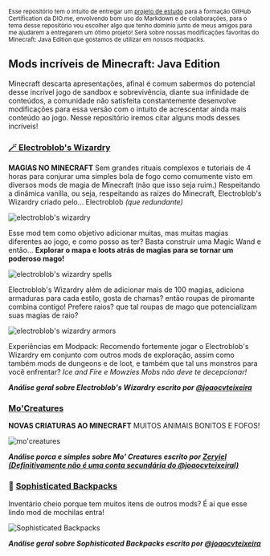 <sup> Esse repositório tem o intuito de entregar um [projeto de estudo](https://github.com/alinealien/desafio-github-markdown) para a formação GitHub Certification da DIO.me, envolvendo bom uso do Markdown e de colaborações, para o tema desse repositório vou escolher algo que tenho domínio junto de meus amigos para me ajudarem a entregarem um ótimo projeto! Será sobre nossas modificações favoritas do Minecraft: Java Edition que gostamos de utilizar em nossos modpacks. </sup>

## Mods incríveis de Minecraft: Java Edition
Minecraft descarta apresentações, afinal é comum sabermos do potencial desse incrível jogo de sandbox e sobrevivência, diante sua infinidade de conteúdos, a comunidade não satisfeita constantemente desenvolve modificações para essa versão com o intuito de acrescentar ainda mais conteúdo ao jogo. Nesse repositório iremos citar alguns mods desses incríveis!

### [🪄 Electroblob's Wizardry](https://www.curseforge.com/minecraft/mc-mods/electroblobs-wizardry)
**MAGIAS NO MINECRAFT** Sem grandes rituais complexos e tutoriais de 4 horas para conjurar uma simples bola de fogo como comumente visto em diversos mods de magia de Minecraft (não que isso seja ruim.) Respeitando a dinâmica vanilla, ou seja, respeitando as raízes do Minecraft, Electroblob's Wizardry criado pelo... Electroblob _(que redundante)_ 

![electroblob's wizardry](https://github.com/user-attachments/assets/d78580cf-220a-458b-8b2f-d939313ba9d0)

Esse mod tem como objetivo adicionar muitas, mas muitas magias diferentes ao jogo, e como posso as ter? Basta construir uma Magic Wand e então... **Explorar o mapa e loots atrás de magias para se tornar um poderoso mago!** 

![electroblob's wizardry spells](https://github.com/user-attachments/assets/2fbaa533-639c-46b7-b1e4-de43f908c613)

Electroblob's Wizardry além de adicionar mais de 100 magias, adiciona armaduras para cada estilo, gosta de chamas? então roupas de piromante combina contigo! Prefere raios? que tal roupas de mago que potencializam suas magias de raio? 

![electroblob's wizardry armors](https://github.com/user-attachments/assets/527a21ec-5fbe-432c-8021-894e46f2e429)

Experiências em Modpack: Recomendo fortemente jogar o Electroblob's Wizardry em conjunto com outros mods de exploração, assim como também mods de dungeons e de loot, e também que tal uns monstros para você enfrentar? *Ice and Fire e Mowzies Mobs não deve te decepcionar!*

***Análise geral sobre Electroblob's Wizardry escrito por [@joaocvteixeira](https://github.com/redyiel)***

### [Mo'Creatures](https://www.curseforge.com/minecraft/mc-mods/mo-creatures-extended)
**NOVAS CRIATURAS AO MINECRAFT** MUITOS ANIMAIS BONITOS E FOFOS!

![mo'creatures](https://i.ytimg.com/vi/5fcskvqY0cQ/maxresdefault.jpg)

***Análise porca e simples sobre Mo' Creatures escrito por [Zeryiel (Definitivamente não é uma conta secundária do @joaocvteixeiral)](https://github.com/zeryiel)***

### 🎒 [Sophisticated Backpacks](https://modrinth.com/mod/sophisticated-backpacks)
Inventário cheio porque tem muitos itens de outros mods? É aí que esse lindo mod de mochilas entra! 

![Sophisticated Backpacks](https://i.ytimg.com/vi/5sjN6djPHm0/maxresdefault.jpg)

***Análise geral sobre Sophisticated Backpacks escrito por [@joaocvteixeira](https://github.com/redyiel)***
